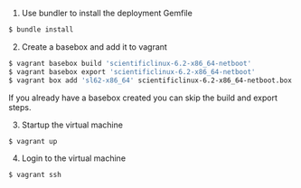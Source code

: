 1. Use bundler to install the deployment Gemfile

```bash
$ bundle install
```

2. Create a basebox and add it to vagrant

```bash
$ vagrant basebox build 'scientificlinux-6.2-x86_64-netboot'
$ vagrant basebox export 'scientificlinux-6.2-x86_64-netboot'
$ vagrant box add 'sl62-x86_64' scientificlinux-6.2-x86_64-netboot.box
```

If you already have a basebox created you can skip the build and export
steps.

3. Startup the virtual machine

```bash
$ vagrant up
```

4. Login to the virtual machine

```bash
$ vagrant ssh
```
